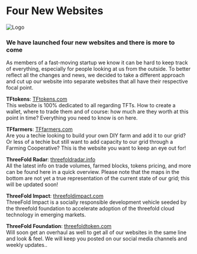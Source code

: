 # Four New Websites

![Logo](https://github.com/threefoldfoundation/info_foundation/blob/master/docs/blog/img/four-new-sites.png?raw=true "Logo")

###  We have launched four new websites and there is more to come

As members of a fast-moving startup we know it can be hard to keep track of everything, especially for people looking at us from the outside.
To better reflect all the changes and news, we decided to take a different approach and cut up our website into separate websites that all have their respective focal point.


**TFtokens**: [TFtokens.com](http://tftokens.com/)
<br> This website is 100% dedicated to all regarding TFTs.
How to create a wallet, where to trade them and of course: how much are they worth at this point in time?
Everything you need to know is on here.

**TFfarmers**: [TFfarmers.com](http://tffarmers.com/)
<br> Are you a techie looking to build your own DIY farm and add it to our grid?
Or less of a techie but still want to add capacity to our grid through a Farming Cooperative?
This is the website you want to keep an eye out for!

**ThreeFold Radar**: [threefoldradar.info](http://threefoldradar.info)
<br> All the latest info on trade volumes, farmed blocks, tokens pricing, and more can be found here in a quick overview.
Please note that the maps in the bottom are not yet a true representation of the current state of our grid; this will be updated soon!

**ThreeFold Impact**: [threefoldimpact.com](http://threefoldimpact.com/)
<br> ThreeFold Impact is a socially responsible development vehicle seeded by the threefold foundation to accelerate adoption of the threefold cloud technology in emerging markets.


**ThreeFold Foundation**: [threefoldtoken.com](http://threefoldtoken.com/)
<br> Will soon get an overhaul as well to get all of our websites in the same line and look & feel.
We will keep you posted on our social media channels and weekly updates..
